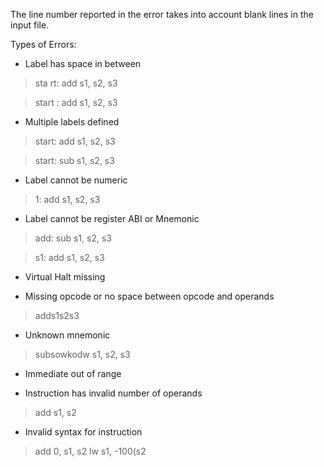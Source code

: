 The line number reported in the error takes into account blank lines in the input file.

Types of Errors:
- Label has space in between

>sta   rt: add s1, s2, s3

>start   : add s1, s2, s3

- Multiple labels defined
  
>start: add s1, s2, s3

>start: sub s1, s2, s3

- Label cannot be numeric
  
>1: add s1, s2, s3

- Label cannot be register ABI or Mnemonic
  
>add: sub s1, s2, s3

>s1: add s1, s2, s3

- Virtual Halt missing

- Missing opcode or no space between opcode and operands
  
>adds1s2s3

- Unknown mnemonic
  
>subsowkodw s1, s2, s3

- Immediate out of range

- Instruction has invalid number of operands
  
>add s1, s2

- Invalid syntax for instruction
>add 0, s1, s2
>lw s1, -100(s2

